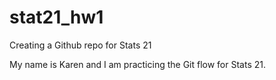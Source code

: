 # stat21_hw1
Creating a Github repo for Stats 21

My name is Karen and I am practicing the Git flow for Stats 21.

